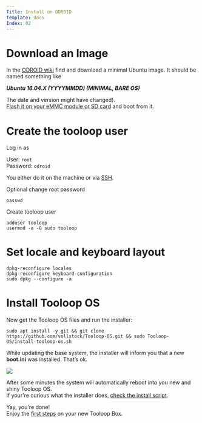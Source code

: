 ```yaml
---
Title: Install on ODROID
Template: docs
Index: 02
---
```


# Download an Image

In the [ODROID wiki](https://wiki.odroid.com/odroid-xu4/os_images/linux/ubuntu_4.14/ubuntu_4.14) find and download a minimal Ubuntu image. It should be named something like

***Ubuntu 16.04.X (YYYYMMDD) (MINIMAL, BARE OS)***

The date and version might have changed).  
[Flash it on your eMMC module or SD card](https://etcher.io/) and boot from it.


# Create the tooloop user

Log in as 

User: `root`  
Password: `odroid`  

You either do it on the machine or via [SSH](%base_url%?Manual/Management/Terminal%20commands).

Optional change root password

<pre class="command-line" data-prompt="~$"><code class="language-bash">passwd</code></pre>

Create tooloop user

<pre class="command-line" data-prompt="~$"><code class="language-bash">adduser tooloop
usermod -a -G sudo tooloop</code></pre>


# Set locale and keyboard layout

<pre class="command-line" data-prompt="~$"><code class="language-bash">dpkg-reconfigure locales
dpkg-reconfigure keyboard-configuration
sudo dpkg --configure -a</code></pre>


# Install Tooloop OS

Now get the Tooloop OS files and run the installer:

<pre class="command-line" data-prompt="~$"><code class="language-bash">sudo apt install -y git && git clone https://github.com/vollstock/Tooloop-OS.git && sudo Tooloop-OS/install-tooloop-os.sh</code></pre>

While updating the base system, the installer will inform you that a new **boot.ini** was installed. That’s ok.

<img src="%base_url%/assets/manual/installation/odroid-new-boot-ini.png">

After some minutes the system will automatically reboot into you new and shiny Tooloop OS.  
If your're curious what the installer does, [check the install script](https://github.com/vollstock/Tooloop-OS/blob/master/install-tooloop-os.sh).

Yay, you're done!  
Enjoy the <a href="%base_url%/Manual/Getting started/The desktop">first steps</a> on your new Tooloop Box.